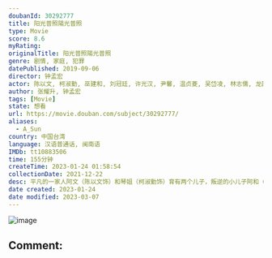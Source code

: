 ```yaml
---
doubanId: 30292777
title: 阳光普照陽光普照
type: Movie
score: 8.6
myRating: 
originalTitle: 阳光普照陽光普照
genre: 剧情, 家庭, 犯罪
datePublished: 2019-09-06
director: 钟孟宏
actor: 陈以文, 柯淑勤, 巫建和, 刘冠廷, 许光汉, 尹馨, 温贞菱, 吴岱凌, 林志儒, 龙劭华, 胡鸿达, 施名帅, 张立东, 张少怀, 黄信尧, 张翰, 范姜泰基, 张耀升, 王可元, 郑楠钟, 邓安宁, 廖慧珍
author: 张耀升, 钟孟宏
tags: [Movie]
state: 想看
url: https://movie.douban.com/subject/30292777/
aliases:
  - A_Sun
country: 中国台湾
language: 汉语普通话, 闽南语
IMDb: tt10883506
time: 155分钟
createTime: 2023-01-24 01:58:54
collectionDate: 2021-12-22
desc: 平凡的一家人阿文（陈以文饰）和琴姐（柯淑勤饰）育有两个儿子，叛逆的小儿子阿和（巫建和饰）与好友菜头（刘冠廷饰）砍伤人进了少年辅育院，但阿和的女友小玉（吴岱凌饰）却带着身孕来家里…琴姐不顾阿文...
date created: 2023-01-24
date modified: 2023-03-07
---
```


![image](p2570235120.jpg)

Comment:
---
